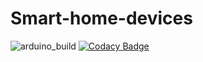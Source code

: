 # Smart-home-devices

![arduino_build](https://github.com/DankersW/smart-home-devices/workflows/arduino_build/badge.svg) [![Codacy Badge](https://api.codacy.com/project/badge/Grade/1bb5d2f5c0eb416db29b59eab7dfef0d)](https://app.codacy.com/gh/DankersW/smart-home-devices?utm_source=github.com&utm_medium=referral&utm_content=DankersW/smart-home-devices&utm_campaign=Badge_Grade)
